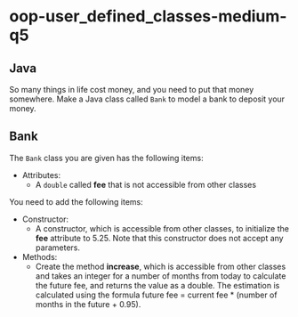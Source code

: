# oop-user_defined_classes-medium-q5

## Java

So many things in life cost money, and you need to put that money somewhere. Make a Java class called `Bank` to model a
bank to deposit your money.

## Bank

The `Bank` class you are given has the following items:

- Attributes:
    - A `double` called **fee** that is not accessible from other classes

You need to add the following items:

- Constructor:
    - A constructor, which is accessible from other classes, to initialize the **fee** attribute to 5.25. Note that
      this constructor does not accept any parameters.
- Methods:
    - Create the method **increase**, which is accessible from other classes and takes an integer for a number of months
      from today to calculate the future fee, and returns the value as a double. The estimation is calculated using
      the formula future fee = current fee * (number of months in the future + 0.95).
